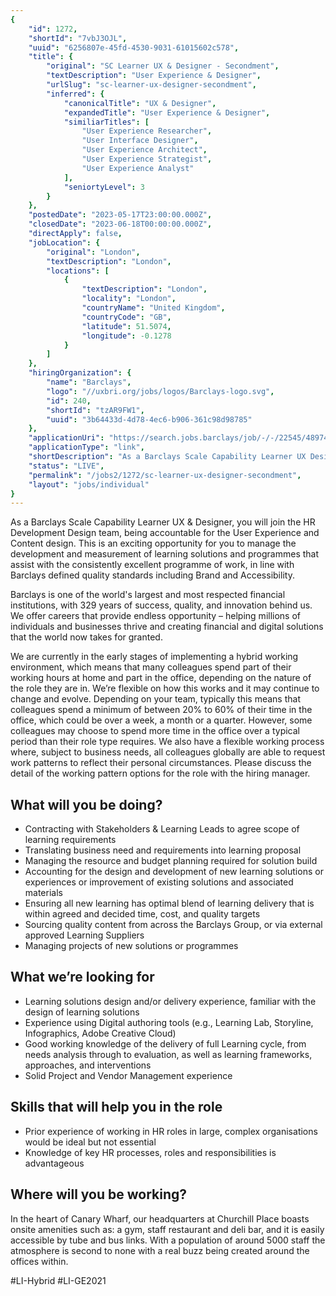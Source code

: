 ```yaml
---
{
	"id": 1272,
	"shortId": "7vbJ3OJL",
	"uuid": "6256807e-45fd-4530-9031-61015602c578",
	"title": {
		"original": "SC Learner UX & Designer - Secondment",
		"textDescription": "User Experience & Designer",
		"urlSlug": "sc-learner-ux-designer-secondment",
		"inferred": {
			"canonicalTitle": "UX & Designer",
			"expandedTitle": "User Experience & Designer",
			"similiarTitles": [
				"User Experience Researcher",
				"User Interface Designer",
				"User Experience Architect",
				"User Experience Strategist",
				"User Experience Analyst"
			],
			"seniortyLevel": 3
		}
	},
	"postedDate": "2023-05-17T23:00:00.000Z",
	"closedDate": "2023-06-18T00:00:00.000Z",
	"directApply": false,
	"jobLocation": {
		"original": "London",
		"textDescription": "London",
		"locations": [
			{
				"textDescription": "London",
				"locality": "London",
				"countryName": "United Kingdom",
				"countryCode": "GB",
				"latitude": 51.5074,
				"longitude": -0.1278
			}
		]
	},
	"hiringOrganization": {
		"name": "Barclays",
		"logo": "//uxbri.org/jobs/logos/Barclays-logo.svg",
		"id": 240,
		"shortId": "tzAR9FW1",
		"uuid": "3b64433d-4d78-4ec6-b906-361c98d98785"
	},
	"applicationUri": "https://search.jobs.barclays/job/-/-/22545/48974304416",
	"applicationType": "link",
	"shortDescription": "As a Barclays Scale Capability Learner UX Designer, you will join the HR Development Design team, being accountable for the User Experience and Content design. This is an exciting opportunity for",
	"status": "LIVE",
	"permalink": "/jobs2/1272/sc-learner-ux-designer-secondment",
	"layout": "jobs/individual"
}
---
```

<p>As a Barclays Scale Capability Learner UX &amp; Designer, you will join the HR Development Design team, being accountable for the User Experience and Content design. This is an exciting opportunity for you to manage the development and measurement of learning solutions and programmes that assist with the consistently excellent programme of work, in line with Barclays defined quality standards including Brand and Accessibility.</p>
<p>Barclays is one of the world's largest and most respected financial institutions, with 329 years of success, quality, and innovation behind us. We offer careers that provide endless opportunity – helping millions of individuals and businesses thrive and creating financial and digital solutions that the world now takes for granted.</p>
<p>We are currently in the early stages of implementing a hybrid working environment, which means that many colleagues spend part of their working hours at home and part in the office, depending on the nature of the role they are in. We’re flexible on how this works and it may continue to change and evolve. Depending on your team, typically this means that colleagues spend a minimum of between 20% to 60% of their time in the office, which could be over a week, a month or a quarter. However, some colleagues may choose to spend more time in the office over a typical period than their role type requires. We also have a flexible working process where, subject to business needs, all colleagues globally are able to request work patterns to reflect their personal circumstances. Please discuss the detail of the working pattern options for the role with the hiring manager.</p>
<h2 id="what-will-you-be-doing">What will you be doing?</h2>
<ul>
<li>Contracting with Stakeholders &amp; Learning Leads to agree scope of learning requirements </li>
<li>Translating business need and requirements into learning proposal </li>
<li>Managing the resource and budget planning required for solution build</li>
<li>Accounting for the design and development of new learning solutions or experiences or improvement of existing solutions and associated materials</li>
<li>Ensuring all new learning has optimal blend of learning delivery that is within agreed and decided time, cost, and quality targets  </li>
<li>Sourcing quality content from across the Barclays Group, or via external approved Learning Suppliers</li>
<li>Managing projects of new solutions or programmes</li>
</ul>
<h2 id="what-were-looking-for">What we’re looking for</h2>
<ul>
<li>Learning solutions design and/or delivery experience, familiar with the design of learning solutions </li>
<li>Experience using Digital authoring tools (e.g., Learning Lab, Storyline, Infographics, Adobe Creative Cloud)</li>
<li>Good working knowledge of the delivery of full Learning cycle, from needs analysis through to evaluation, as well as learning frameworks, approaches, and interventions</li>
<li>Solid Project and Vendor Management experience</li>
</ul>
<h2 id="skills-that-will-help-you-in-the-role">Skills that will help you in the role</h2>
<ul>
<li>Prior experience of working in HR roles in large, complex organisations would be ideal but not essential</li>
<li>Knowledge of key HR processes, roles and responsibilities is advantageous</li>
</ul>
<h2 id="where-will-you-be-working">Where will you be working?</h2>
<p>In the heart of Canary Wharf, our headquarters at Churchill Place boasts onsite amenities such as: a gym, staff restaurant and deli bar, and it is easily accessible by tube and bus links. With a population of around 5000 staff the atmosphere is second to none with a real buzz being created around the offices within.</p>
<p>#LI-Hybrid
#LI-GE2021</p>

